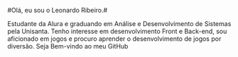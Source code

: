 #Olá, eu sou o Leonardo Ribeiro.#
<P>Estudante da Alura e graduando em Análise e Desenvolvimento de Sistemas pela Unisanta. Tenho interesse em desenvolvimento Front e Back-end, 
  sou aficionado em jogos e procuro aprender o desenvolvimento de jogos por diversão. Seja Bem-vindo ao meu GitHub</P>
<!---
DevLeonardoRibeiro/DevLeonardoRibeiro is a ✨ special ✨ repository because its `README.md` (this file) appears on your GitHub profile.
You can click the Preview link to take a look at your changes.
--->

